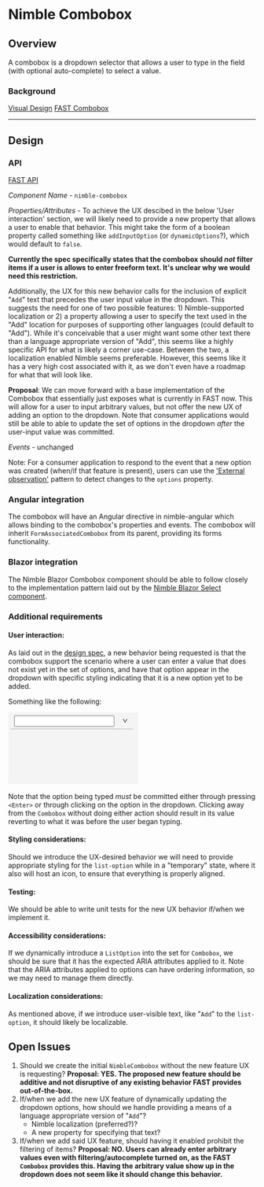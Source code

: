 # Nimble Combobox

## Overview

A combobox is a dropdown selector that allows a user to type in the field (with optional auto-complete) to select a value.

### Background

[Visual Design](https://xd.adobe.com/view/33ffad4a-eb2c-4241-b8c5-ebfff1faf6f6-66ac/screen/bd6755d9-8fd2-4b97-9709-939ea20680ae/specs/)
[FAST Combobox](https://explore.fast.design/components/fast-combobox)

---

## Design

### API

[FAST API](https://github.com/microsoft/fast/blob/f81516a3209c20ffa285bc6f8b1854b8304eba57/packages/web-components/fast-foundation/src/combobox/combobox.spec.md)

_Component Name_ - `nimble-combobox`

_Properties/Attributes_ - To achieve the UX descibed in the below 'User interaction' section, we will likely need to provide a new property that allows a user to enable that behavior. This might take the form of a boolean property called something like `addInputOption` (or `dynamicOptions`?), which would default to `false`.

**Currently the spec specifically states that the combobox should _not_ filter items if a user is allows to enter freeform text. It's unclear why we would need this restriction.**

Additionally, the UX for this new behavior calls for the inclusion of explicit "`Add`" text that precedes the user input value in the dropdown. This suggests the need for one of two possible features: 1) Nimble-supported localization or 2) a property allowing a user to specify the text used in the "Add" location for purposes of supporting other languages (could default to "Add"). While it's conceivable that a user might want some other text there than a language appropriate version of "Add", this seems like a highly specific API for what is likely a corner use-case. Between the two, a localization enabled Nimble seems preferable. However, this seems like it has a very high cost associated with it, as we don't even have a roadmap for what that will look like.

**Proposal**:
We can move forward with a base implementation of the Combobox that essentially just exposes what is currently in FAST now. This will allow for a user to input arbitrary values, but not offer the new UX of adding an option to the dropdown. Note that consumer applications would still be able to able to update the set of options in the dropdown _after_ the user-input value was committed.

_Events_ - unchanged

Note: For a consumer application to respond to the event that a new option was created (when/if that feature is present), users can use the ['External observation'](https://www.fast.design/docs/fast-element/observables-and-state#external-observation) pattern to detect changes to the `options` property.

### Angular integration

The combobox will have an Angular directive in nimble-angular which allows binding to the combobox's properties and events. The combobox will inherit `FormAssociatedCombobox` from its parent, providing its forms functionality.

### Blazor integration

The Nimble Blazor Combobox component should be able to follow closely to the implementation pattern laid out by the [Nimble Blazor Select component](https://github.com/ni/nimble/blob/427a364ab4aef337247433f25d0bda0583987f6d/packages/nimble-blazor/NimbleBlazor.Components/Components/NimbleSelect.razor.cs#L60).

### Additional requirements

#### User interaction:

As laid out in the [design spec](https://xd.adobe.com/view/33ffad4a-eb2c-4241-b8c5-ebfff1faf6f6-66ac/screen/bd6755d9-8fd2-4b97-9709-939ea20680ae/specs/), a new behavior being requested is that the combobox support the scenario where a user can enter a value that does not exist yet in the set of options, and have that option appear in the dropdown with specific styling indicating that it is a new option yet to be added.

Something like the following:

![Combobox Behavior](./NewComboboxBehavior.gif)

Note that the option being typed _must_ be committed either through pressing `<Enter>` or through clicking on the option in the dropdown. Clicking away from the `Combobox` without doing either action should result in its value reverting to what it was before the user began typing.

#### Styling considerations:

Should we introduce the UX-desired behavior we will need to provide appropriate styling for the `list-option` while in a "temporary" state, where it also will host an icon, to ensure that everything is properly aligned.

#### Testing:

We should be able to write unit tests for the new UX behavior if/when we implement it.

#### Accessibility considerations:

If we dynamically introduce a `ListOption` into the set for `Combobox`, we should be sure that it has the expected ARIA attributes applied to it. Note that the ARIA attributes applied to options can have ordering information, so we may need to manage them directly.

#### Localization considerations:

As mentioned above, if we introduce user-visible text, like "`Add`" to the `list-option`, it should likely be localizable.

## Open Issues

1. Should we create the initial `NimbleCombobox` without the new feature UX is requesting? **Proposal: YES. The proposed new feature should be additive and not disruptive of any existing behavior FAST provides out-of-the-box.**
2. If/when we add the new UX feature of dynamically updating the dropdown options, how should we handle providing a means of a language appropriate version of "`Add`"?
    - Nimble localization (preferred?)?
    - A new property for specifying that text?
3. If/when we add said UX feature, should having it enabled prohibit the filtering of items? **Proposal: NO. Users can already enter arbitrary values even with filtering/autocomplete turned on, as the FAST `Combobox` provides this. Having the arbitrary value show up in the dropdown does not seem like it should change this behavior.**
